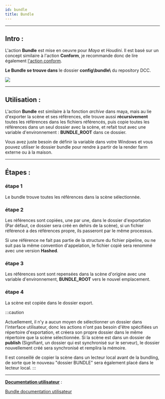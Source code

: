 ```yaml
---
id: bundle
title: Bundle
---
```


---

## Intro :

L'action **Bundle** est mise en oeuvre pour _Maya_ et _Houdini_. Il est basé sur un concept similaire à l'action **Conform**, je recommande donc de lire également [l'action conform](./conform.md).

**Le Bundle se trouve dans** le dossier **config\bundle\\** du repository DCC.

![](/img/bundle_location.png)

---

## Utilisation :

L'action **Bundle** est similaire à la fonction _archive_ dans maya, mais au lie d'exporter la scène et ses références, elle trouve aussi **récursivement** toutes les références dans les fichiers référencés, puis copie toutes les références dans un seul dossier avec la scène, et refait tout avec une variable d'environnement : **BUNDLE_ROOT** dans ce dossier.

Vous avez juste besoin de définir la variable dans votre Windows et vous pouvez utiliser le dossier bundle pour rendre à partir de la render farm externe ou à la maison.

---

## Étapes :

### étape 1

Le bundle trouve toutes les références dans la scène sélectionnée.

### étape 2

Les références sont copiées, une par une, dans le dossier d'exportation (Par défaut, ce dossier sera créé en dehirs de la scène), si un fichier référencé a des références propre, ils passeront par le même processus.

Si une référence ne fait pas partie de la structure du fichier pipeline, ou ne suit pas la même convention d'appelation, le fichier copié sera renommé avec une version **Hashed**.

### étape 3

Les références sont sont repensées dans la scène d'origine avec une variable d'environnement, **BUNDLE_ROOT** vers le nouvel emplacement.

### étape 4

La scène est copiée dans le dossier export.

:::caution

Actuellement, il n'y a aucun moyen de sélectionner un dossier dans l'interface utilisateur, donc les actions n'ont pas besoin d'être spécifiées un répertoire d'exportation, et créera son propre dossier dans le même répertoire que la scène sélectionnée. Si la scène est dans un dossier de **publish** (Signifiant, un dossier qui est synchronisé sur le serveur), le dossier nouvellement créé sera synchronisé et remplira la mémoire.

Il est conseillé de copier la scène dans un lecteur local avant de la bundling, de sorte que le nouveau "dossier BUNDLE" sera également placé dans le lecteur local.
:::

---

<u><b>Documentation utilisateur</b></u> :

[Bundle documentation utilisateur](@site/docs/user/basic-concepts/actions/actions.md)
